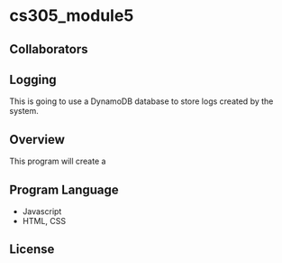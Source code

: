 # cs305_module5

## Collaborators

## Logging
This is going to use a DynamoDB database to store logs created by the system.

## Overview
This program will create a 

## Program Language
- Javascript
- HTML, CSS

## License
